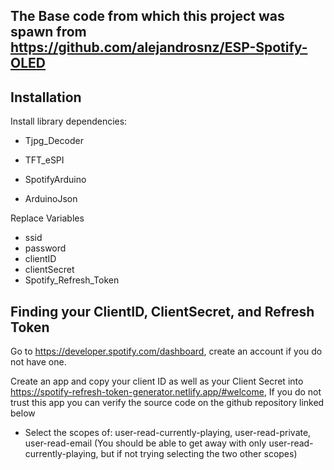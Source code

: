## The Base code from which this project was spawn from https://github.com/alejandrosnz/ESP-Spotify-OLED

## Installation

Install library dependencies:

- Tjpg_Decoder

- TFT_eSPI

- SpotifyArduino

- ArduinoJson

Replace Variables
- ssid
- password
- clientID
- clientSecret
- Spotify_Refresh_Token

## Finding your ClientID, ClientSecret, and Refresh Token

Go to https://developer.spotify.com/dashboard, create an account if you do not have one.

Create an app and copy your client ID as well as your Client Secret into https://spotify-refresh-token-generator.netlify.app/#welcome, If you do not trust this app you can verify the source code on the github repository linked below
- Select the scopes of: user-read-currently-playing, user-read-private, user-read-email (You should be able to get away with only user-read-currently-playing, but if not trying selecting the two other scopes)
